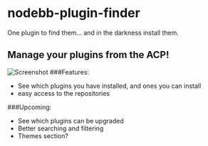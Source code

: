 nodebb-plugin-finder
====================

One plugin to find them...
and in the darkness install them.

Manage your plugins from the ACP!
-------
![Screenshot](https://dl.dropboxusercontent.com/u/6712267/Screenshot%202014-02-10%2000.20.26.png)
###Features: 
* See which plugins you have installed, and ones you can install
* easy access to the repositories

###Upcoming:
* See which plugins can be upgraded
* Better searching and filtering
* Themes section?
